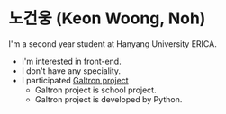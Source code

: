 노건웅 (Keon Woong, Noh)
======

I'm a second year student at Hanyang University ERICA.

* I'm interested in front-end. 
* I don't have any speciality.
* I participated [Galtron project](https://github.com/inureyes/Galtron)
  * Galtron project is school project. 
  * Galtron project is developed by Python.